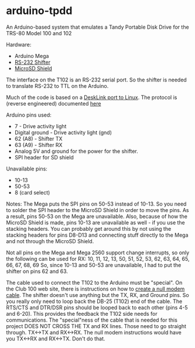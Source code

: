 # arduino-tpdd
An Arduino-based system that emulates a Tandy Portable Disk Drive for the TRS-80 Model 100 and 102

Hardware:
* Arduino Mega
* [RS-232 Shifter](https://www.sparkfun.com/products/449)
* [MicroSD Shield](https://www.sparkfun.com/products/12761)

The interface on the T102 is an RS-232 serial port.  So the shifter is needed to translate RS-232 to TTL on the Arduino.

Much of the code is based on a [DeskLink port to Linux](http://www.bitchin100.com/).
The protocol is (reverse engineered) documented [here](http://bitchin100.com/wiki/index.php?title=TPDD_Base_Protocol)

Arduino pins used:
* 7 - Drive activity light
* Digital ground - Drive activity light (gnd)
* 62 (A8) - Shifter TX
* 63 (A9) - Shifter RX
* Analog 5V and ground for the power for the shifter.
* SPI header for SD shield

Unavailable pins:
* 10-13
* 50-53
* 8 (card select)

Notes:
The Mega puts the SPI pins on 50-53 instead of 10-13.  So you need to solder the SPI header to the MicroSD Shield in order to move the pins.  As a result, pins 50-53 on the Mega are unavailable.  Also, because of how the MicroSD Shield is made, pins 10-13 are unavailable as well - if you use the stacking headers.  You can probably get around this by not using the stacking headers for pins D8-D13 and connecting stuff directly to the Mega and not through the MicroSD Shield.

Not all pins on the Mega and Mega 2560 support change interrupts, so only the following can be used for RX:
10, 11, 12, 13, 50, 51, 52, 53, 62, 63, 64, 65, 66, 67, 68, 69
So, since 10-13 and 50-53 are unavailable, I had to put the shifter on pins 62 and 63.

The cable used to connect the T102 to the Arduino must be "special".
On the Club 100 web site, there is instructions on how to [create a null modem cable](http://www.club100.org/library/doc/cables.html).
The shifter doesn't use anything but the TX, RX, and Ground pins.  So you really only need to loop back the DB-25 (T102) end of the cable.  The RTS/CTS and DTR/DSR pins should be looped back to each other (pins 4-5 and 6-20).  This provides the feedback the T102 side needs for communications.
The "special"ness of the cable that is needed for this project DOES NOT CROSS THE TX and RX lines.  Those need to go straight through.  TX<->TX and RX<->RX.  The null modem instructions would have you TX<->RX and RX<->TX.  Don't do that.

